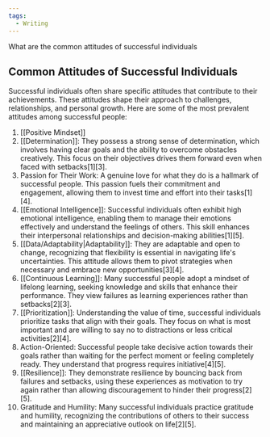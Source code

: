 ```yaml
---
tags:
  - Writing
---
```

What are the common attitudes of successful individuals

## Common Attitudes of Successful Individuals

Successful individuals often share specific attitudes that contribute to their achievements. These attitudes shape their approach to challenges, relationships, and personal growth. Here are some of the most prevalent attitudes among successful people:

1. [[Positive Mindset]]
2. [[Determination]]: They possess a strong sense of determination, which involves having clear goals and the ability to overcome obstacles creatively. This focus on their objectives drives them forward even when faced with setbacks[1][3].
3. Passion for Their Work: A genuine love for what they do is a hallmark of successful people. This passion fuels their commitment and engagement, allowing them to invest time and effort into their tasks[1][4].
4. [[Emotional Intelligence]]: Successful individuals often exhibit high emotional intelligence, enabling them to manage their emotions effectively and understand the feelings of others. This skill enhances their interpersonal relationships and decision-making abilities[1][5].
5. [[Data/Adaptability|Adaptability]]: They are adaptable and open to change, recognizing that flexibility is essential in navigating life's uncertainties. This attitude allows them to pivot strategies when necessary and embrace new opportunities[3][4].
6. [[Continuous Learning]]: Many successful people adopt a mindset of lifelong learning, seeking knowledge and skills that enhance their performance. They view failures as learning experiences rather than setbacks[2][3].
7. [[Prioritization]]: Understanding the value of time, successful individuals prioritize tasks that align with their goals. They focus on what is most important and are willing to say no to distractions or less critical activities[2][4].
8. Action-Oriented: Successful people take decisive action towards their goals rather than waiting for the perfect moment or feeling completely ready. They understand that progress requires initiative[4][5].
9. [[Resilience]]: They demonstrate resilience by bouncing back from failures and setbacks, using these experiences as motivation to try again rather than allowing discouragement to hinder their progress[2][5].
10. Gratitude and Humility: Many successful individuals practice gratitude and humility, recognizing the contributions of others to their success and maintaining an appreciative outlook on life[2][5].